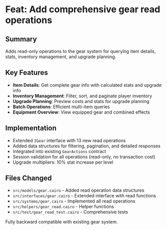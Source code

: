 # Feat: Add comprehensive gear read operations

## Summary
Adds read-only operations to the gear system for querying item details, stats, inventory management, and upgrade planning.

## Key Features
- **Item Details**: Get complete gear info with calculated stats and upgrade info
- **Inventory Management**: Filter, sort, and paginate player inventory
- **Upgrade Planning**: Preview costs and stats for upgrade planning
- **Batch Operations**: Efficient multi-item queries
- **Equipment Overview**: View equipped gear and combined effects

## Implementation
- Extended `IGear` interface with 13 new read operations
- Added data structures for filtering, pagination, and detailed responses
- Integrated into existing `GearActions` contract
- Session validation for all operations (read-only, no transaction cost)
- Upgrade multipliers: 10% stat increase per level

## Files Changed
- `src/models/gear.cairo` - Added read operation data structures
- `src/interfaces/gear.cairo` - Extended interface with read functions
- `src/systems/gear.cairo` - Implemented all read operations
- `src/helpers/gear_read.cairo` - Helper functions
- `src/test/gear_read_test.cairo` - Comprehensive tests

Fully backward compatible with existing gear system.